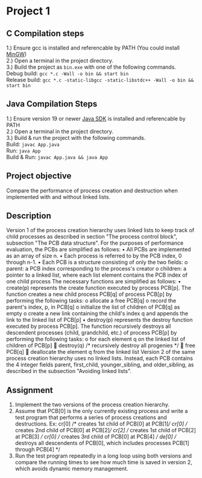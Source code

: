 # Project 1
## C Compilation steps
1.) Ensure gcc is installed and referencable by PATH (You could install [MinGW](https://www.mingw-w64.org/))  
2.) Open a terminal in the project directory.  
3.) Build the project as `bin.exe` with one of the following commands.  
Debug build: `gcc *.c -Wall -o bin && start bin`  
Release build: `gcc *.c -static-libgcc -static-libstdc++ -Wall -o bin && start bin`  
## Java Compilation Steps
1.) Ensure version 19 or newer [Java SDK](https://www.oracle.com/java/technologies/downloads/) is installed and referencable by PATH  
2.) Open a terminal in the project directory.  
3.) Build & run the project with the following commands.  
Build: `javac App.java`  
Run: `java App`  
Build & Run: `javac App.java && java App`  

## Project objective
Compare the performance of process creation and destruction when implemented with and without linked lists.
## Description
Version 1 of the process creation hierarchy uses linked lists to keep track of child processes as described in section "The process control block", subsection "The PCB data structure".
For the purposes of performance evaluation, the PCBs are simplified as follows:
•	All PCBs are implemented as an array of size n.
•	Each process is referred to by the PCB index, 0 through n-1.
•	Each PCB is a structure consisting of only the two fields:
o	parent: a PCB index corresponding to the process's creator
o	children: a pointer to a linked list, where each list element contains the PCB index of one child process
The necessary functions are simplified as follows:
•	create(p) represents the create function executed by process PCB[p]. The function creates a new child process PCB[q] of process PCB[p] by performing the following tasks:
o	allocate a free PCB[q]
o	record the parent's index, p, in PCB[q]
o	initialize the list of children of PCB[q] as empty
o	create a new link containing the child's index q and appends the link to the linked list of PCB[p]
•	destroy(p) represents the destroy function executed by process PCB[p]. The function recursively destroys all descendent processes (child, grandchild, etc.) of process PCB[p] by performing the following tasks:
o	for each element q on the linked list of children of PCB[p]
	destroy(q) /* recursively destroy all progenies */
	free PCB[q]
	deallocate the element q from the linked list
Version 2 of the same process creation hierarchy uses no linked lists. Instead, each PCB contains the 4 integer fields parent, first_child, younger_sibling, and older_sibling, as described in the subsection "Avoiding linked lists".
## Assignment
1.	Implement the two versions of the process creation hierarchy.
2.	Assume that PCB[0] is the only currently existing process and write a test program that performs a series of process creations and destructions. Ex:
cr[0]   /* creates 1st child of PCB[0] at PCB[1]*/
cr[0]   /* creates 2nd child of PCB[0] at PCB[2]*/
cr[2]   /* creates 1st child of PCB[2] at PCB[3] */
cr[0]   /* creates 3rd child of PCB[0] at PCB[4] */
de[0]   /* destroys all descendents of PCB[0], which includes processes PCB[1] through PCB[4] */
3.	Run the test program repeatedly in a long loop using both versions and compare the running times to see how much time is saved in version 2, which avoids dynamic memory management.


